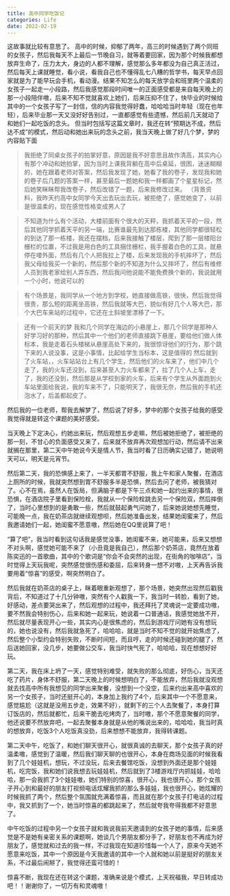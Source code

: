 ```yaml
---
title: 高中同学吃饭记
categories: Life
date: 2022-02-19
---
```


这故事就比较有意思了。
高中的时候，抑郁了两年，高三的时候遇到了两个同班的女孩子，然后我每天不上最后一节晚自习，就等着要回家，因为那个时候我都想放弃生命了，压力太大，身边的人都不理解，感觉那么多年都没为自己真正活过，然后每天上课就睡觉，看小说，看我自己也不懂得乱七八糟的哲学书，每天早点回家就是为了能早玩会手机，看动漫。结果不知怎么的每天放学会和班里两个温柔的女孩子一起走一小段路，然后我感觉那段时间唯一的正面感受都是来自每天晚上的那一小段陪伴嗷，后来不知不觉就喜欢上她们，后来压抑不住了，快毕业的时候给其中的一个女孩子写了一封信，信的内容我觉得好蠢，哈哈哈当时年轻（现在也年轻），后来毕业那一天又没好好告别过，一直都感觉有些遗憾，然后前几天就动了和她们一起吃饭的念头。
但当时包括写这篇文章时，我还在转“预期达不成，然后达不成”的模式，然后动和她出来玩的念头之前，我当天晚上做了好几个梦，梦的内容贴下面

>我拒绝了同桌女孩子的拍掌好意，原因是我不好意思且故作清高，其实内心有那个冲动和她拍掌，因为当时上课我背躺在高中后桌延，很困，迷迷糊糊的，她在跟着老师对答案，然后我发现了她，她看了我的卷子，发现我和她的卷子后几题的答案一样，甚至最后一题她和我一样都画了个星星标记，然后她笑眯眯帮我改卷子，然后改错了一题，后来我修改过来。
（背景资料，我昨天约高中女同学今天出去玩出去玩，被拒绝了，感觉她变了，以前是很温柔的，现在感觉性格变成男人了

>不知道为什么有个活动，大楼前面有个很大的天秤，我抓着天平的一段，然后其他同学抓着天平的另一端，比赛谁最先到达那栋楼，其他同学都很轻松的到达了那一栋楼，我还在摆档，后来我接触了楼层，爬到了那一层楼阳台栅栏的位置，不过我是用白色的工具捆住栅栏，我手握着白色的工具，就悬停在喽外面，然后有几个人把我拉上了楼，后来发现我的手机摔坏了，然后我父母给我买一个新的，然后那个新的不知道为什么又摔坏了，然后有维修人员到我老家给别人弄东西，然后我问他说能不能免费换个新的，我说就用一个小时，他说可以的

>有个场景是，我同学从一个地方到学校，她直接做高铁，很快，然后我觉得很贵，那么短的距离坐高铁，然后我就等大巴，貌似有好几个人等大巴，那个大巴车来站的过程中，它还在土斜坡里漂移了一下。

>还有一个前天的梦
我和几个同学在海边的小悬崖上，那几个同学是那种人好学习好的那种，然后其中一个他们的老师直接跳下悬崖，要给他们做人体标本，我是走着石头楼梯从悬崖高处下来的，我很惊讶他们的行为，那个跳下来的人说没事，这是小事情，比起给学生当标本，这是值得的
然后就到了火车站，，火车站站台上有几个学生，然后他们的火车来了，他们中几个走了，我的火车还没到，后来甚至人力火车都来了，拉了几个人上车，走了，我的还没到，然后那是从学校到家的火车，后来有个学生从外面跑到火车站里面给我说，我的车来不了，只能明天了，我很无奈，然后我的手机还泡水了，后盖都起皮了。

然后我的一位老师，帮我去解梦了，然后说了好多，梦中的那个女孩子给我的感受我觉得就是转这个课题的美好感受。

当天晚上下定决心，约她出来玩，然后观想五步走嘛，然后被她拒绝了，被拒绝的那一刻，不甘心的负面感受又来了，后来就不放弃再次观想加行动，然后请不出来就搁在那里，第二天中午她说今天是情人节，我当时看了日历确实记错了，她说明天可以，明天是元宵节。

然后第二天，我的恐惧感上来了，一半天都胃不舒服，我上午和家人聚餐，在酒店上厕所的时候，我就突然想到胃不舒服多半是恐惧，然后去问了老师，被我猜对了。心不在焉，虽然人在饭局，但满脑子都是下午三点和她一起约出来的事情，很恐惧，在酒店院子里看到保险栓，我就从一个保险栓跳去另一个保险双，然后摔倒了，当时心里想到的是勇敢一些，然后就鼓起勇气问她了，后来她说她想先睡觉，可能晚一点，我在奶茶店就继续观想呗，然后她准备出发，结果她闺蜜来了，然后我邀请她们一起，她闺蜜不愿意嗷，然后她在QQ里说算了吧！

“算了吧”，我当时看到这句话我是感觉没事，她闺蜜不来，她可能来，后来又想想不对头啊，感觉她可能不来了（小丑竟是我自己），然后那个奶茶店，竟然在放着陈奕迅的一首歌曲，其中的个歌词是“你会不会突然的出现，在街角的咖啡店”，当时觉得上天玩我呢，突然感觉很伤感和委屈，后来转身一想不对嗷，上天再告诉我要用着“惊喜”的感受，啊突然明白了。

然后我就在奶茶店的桌子上，眯着眼重新观想了，那个场景，她突然出现然后戳我背后，不知道过了十几分钟嗷，突然有个人戳我一下，我当时一转脸，看到了她，好感动，差点要哭出来了，然后观想的过程中，我还拜托了灵魂说一定要成功嗷，要不然我会特别伤心，后来和她一起来玩，她说着一口普通话，我感觉她放不开，然后就尽量表现开心一些，其实内心是很焦虑的，然后到游戏厅问她有没有想玩的，她也说没有，然后我就急死了，哈哈哈，就是当时不知不觉的就开始焦虑了，然后整个小型约会特别失败，不断时间短，而且哼，走的时候还碰到她的腿了，然后送她回家，没几步，她要做公交车，我当时快气死了，哈哈哈，现在想想好好玩。

第二天，我在床上坍了一天，感觉特别难受，就失败的那么彻底，好伤心，当天还吃了药片，身体不舒服，第二天晚上的时候想明白了，不能放弃，然后我就没观想就去找高中所有我想见的同学出来聚餐，没想到一个没空，后来约出来高中喜欢的另一个女孩子，当时还挺开心的，本身加上我约了4个，后来其中一个不愿意来，感觉尴尬（这就是没用五步走，效果不好），就剩下的三个人去聚餐了，本身打算订饭店的，然后就都忙，后来干脆去吃烤肉了，当时嗷，那个不愿意聚餐的同学，他还说要不然放弃吧，一起去聚餐本身就是从他的嘴说出来的，哈哈哈，我当时真的想放弃，吃饭3个人吃饭真没劲，后来想想不能放弃，我得转课题。

第二天中午，吃饭了，和她们聊天很开心，就很真诚的去聊天，那个女孩子真的好温柔嗷，感觉到了温暖，然后我们聊天聊的也很开心，本身在商场见面的时候我看到了几个娃娃机，想玩，不过没玩，后来去餐馆吃饭，没想到外面还是那个娃娃机，吃完饭，我和她们说我想去玩娃娃机，然后就到了3楼游戏厅内抓娃娃，哈哈哈，那一会我抓了3个娃娃嗷，她们特别的惊喜，很开心，我也很开心，那个女孩子开心到和最好的朋友打视频电话炫耀我抓的那么多娃娃，我也很开心，她炫耀的时候我抓了两个，然后整个氛围就充满着惊喜，而且就在那个女孩子打电话的过程中，我又抓到了一个，她当时惊喜的都跳起来了，然后就夸我夸得我都不好意思了。

中午吃饭的过程中另一个女孩子就和我说我前天邀请到的女孩子她的事情，后来感觉是不是她有亲密关系的课题啊，她谈几个男朋友都分手了，好朋友也不再成为好朋友了，感觉就和过去的我一样，不过我现在知道珍惜每一个人了，原来今天她不愿意来吃饭，其中一个原因是今天我邀请的其中一个人就和她以前是挺好的朋友关系，不过最后闹掰了，我觉得还蛮可惜的！

惊喜不断，我现在还在转这个课题，准确来说是个模式，上天祝福我，早日转成功吧！！谢谢你了，一切万有和灵魂嗷！



